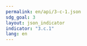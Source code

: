 ```yaml
---
permalink: en/api/3-c-1.json
sdg_goal: 3
layout: json_indicator
indicator: "3.c.1"
lang: en
---
```

